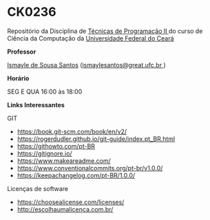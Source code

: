 # CK0236
Repositório da Disciplina de <a href = "https://cc.ufc.br/curso/matriz-curricular/?cod=CK0236"> Técnicas de Programação II </a> do curso de Ciência da Computação da <a href = "http://www.ufc.br/">Universidade Federal do Ceará </a>

<strong>Professor</strong>
<p><a href="https://sites.google.com/site/ismaylesantos/">Ismayle de Sousa Santos</a>  (<a href = "mailto: ismaylesantos@great.ufc.br">ismaylesantos@great.ufc.br </a>)</p>

<strong>Hor&aacute;rio</strong>
<p>SEG E QUA 16:00 &agrave;s 18:00</p>

<strong>Links Interessantes</strong></p>
<p>GIT</p>
<ul>
<li><span class="fontstyle0"><a href="https://book.git-scm.com/book/en/v2/">https://book.git-scm.com/book/en/v2/</a></span></li>
<li><a href="https://rogerdudler.github.io/git-guide/index.pt_BR.html">https://rogerdudler.github.io/git-guide/index.pt_BR.html</a></li>
<li><a href="https://githowto.com/pt-BR">https://githowto.com/pt-BR</a></li>
<li><a href="https://gitignore.io/">https://gitignore.io/</a></li>
<li><a href="https://www.makeareadme.com/">https://www.makeareadme.com/</a></li>
<li><a href="https://www.conventionalcommits.org/pt-br/v1.0.0/">https://www.conventionalcommits.org/pt-br/v1.0.0/</a></li>
<li><a href="https://keepachangelog.com/pt-BR/1.0.0/">https://keepachangelog.com/pt-BR/1.0.0/</a></li>
</ul>

<p>Licen&ccedil;as de software</p>
<ul>
<li><a href="https://choosealicense.com/licenses/">https://choosealicense.com/licenses/</a></li>
<li><a href="http://escolhaumalicenca.com.br/">http://escolhaumalicenca.com.br/</a></li>
</ul>
